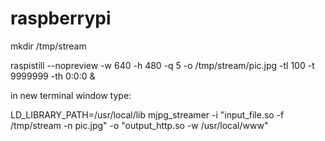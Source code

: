 # raspberrypi

mkdir /tmp/stream

raspistill --nopreview -w 640 -h 480 -q 5 -o /tmp/stream/pic.jpg -tl 100 -t 9999999 -th 0:0:0 &

in new terminal window type:

LD_LIBRARY_PATH=/usr/local/lib mjpg_streamer -i "input_file.so -f /tmp/stream -n pic.jpg" -o "output_http.so -w /usr/local/www"

